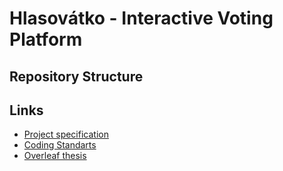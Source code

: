 # Hlasovátko - Interactive Voting Platform

## Repository Structure

## Links

- [Project specification](https://)
- [Coding Standarts](./coding_standarts.md)
- [Overleaf thesis](https://www.overleaf.com/read/ghkpfkxdbsyv#629916)
